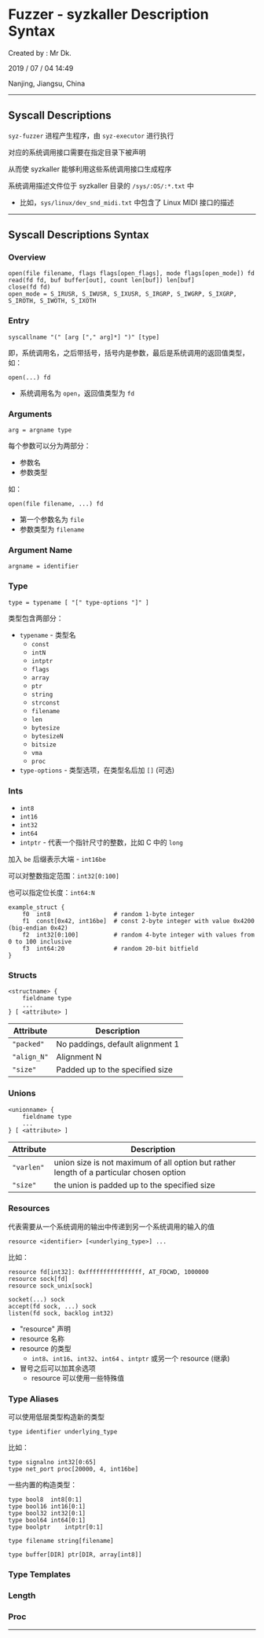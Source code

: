 # Fuzzer - syzkaller Description Syntax

Created by : Mr Dk.

2019 / 07 / 04 14:49

Nanjing, Jiangsu, China

---

## Syscall Descriptions

`syz-fuzzer` 进程产生程序，由 `syz-executor` 进行执行

对应的系统调用接口需要在指定目录下被声明

从而使 syzkaller 能够利用这些系统调用接口生成程序

系统调用描述文件位于 syzkaller 目录的 `/sys/:OS/:*.txt` 中

* 比如，`sys/linux/dev_snd_midi.txt` 中包含了 Linux MIDI 接口的描述

---

## Syscall Descriptions Syntax

### Overview

```
open(file filename, flags flags[open_flags], mode flags[open_mode]) fd
read(fd fd, buf buffer[out], count len[buf]) len[buf]
close(fd fd)
open_mode = S_IRUSR, S_IWUSR, S_IXUSR, S_IRGRP, S_IWGRP, S_IXGRP, S_IROTH, S_IWOTH, S_IXOTH
```

### Entry

```
syscallname "(" [arg ["," arg]*] ")" [type]
```

即，系统调用名，之后带括号，括号内是参数，最后是系统调用的返回值类型，如：

```
open(...) fd
```

* 系统调用名为 `open`，返回值类型为 `fd`

### Arguments

```
arg = argname type
```

每个参数可以分为两部分：

* 参数名
* 参数类型

如：

```
open(file filename, ...) fd
```

* 第一个参数名为 `file`
* 参数类型为 `filename`

### Argument Name

```
argname = identifier
```

### Type

```
type = typename [ "[" type-options "]" ]
```

类型包含两部分：

* `typename` - 类型名
  * `const`
  * `intN`
  * `intptr`
  * `flags`
  * `array`
  * `ptr`
  * `string`
  * `strconst`
  * `filename`
  * `len`
  * `bytesize`
  * `bytesizeN`
  * `bitsize`
  * `vma`
  * `proc`
* `type-options` - 类型选项，在类型名后加 `[]` (可选)

### Ints

* `int8`
* `int16`
* `int32`
* `int64`
* `intptr` - 代表一个指针尺寸的整数，比如 C 中的 `long`

加入 `be` 后缀表示大端 - `int16be`

可以对整数指定范围：`int32[0:100]`

也可以指定位长度：`int64:N`

```
example_struct {
    f0  int8                  # random 1-byte integer
    f1  const[0x42, int16be]  # const 2-byte integer with value 0x4200 (big-endian 0x42)
    f2  int32[0:100]          # random 4-byte integer with values from 0 to 100 inclusive
    f3  int64:20              # random 20-bit bitfield
}
```

### Structs

```
<structname> {
    fieldname type
    ...
} [ <attribute> ]
```

| Attribute   | Description                      |
| ----------- | -------------------------------- |
| `"packed"`  | No paddings, default alignment 1 |
| `"align_N"` | Alignment N                      |
| `"size"`    | Padded up to the specified size  |

### Unions

```
<unionname> {
    fieldname type
    ...
} [ <attribute> ]
```

| Attribute  | Description                                                  |
| ---------- | ------------------------------------------------------------ |
| `"varlen"` | union size is not maximum of all option but rather length of a particular chosen option |
| `"size"`   | the union is padded up to the specified size                 |

### Resources

代表需要从一个系统调用的输出中传递到另一个系统调用的输入的值

```
resource <identifier> [<underlying_type>] ...
```

比如：

```
resource fd[int32]: 0xffffffffffffffff, AT_FDCWD, 1000000
resource sock[fd]
resource sock_unix[sock]

socket(...) sock
accept(fd sock, ...) sock
listen(fd sock, backlog int32)
```

* "resource" 声明
* resource 名称
* resource 的类型
  * `int8`、`int16`、`int32`、`int64` 、`intptr` 或另一个 resource (继承)
* 冒号之后可以加其余选项
  * resource 可以使用一些特殊值

### Type Aliases

可以使用低层类型构造新的类型

```
type identifier underlying_type
```

比如：

```
type signalno int32[0:65]
type net_port proc[20000, 4, int16be]
```

一些内置的构造类型：

```
type bool8	int8[0:1]
type bool16	int16[0:1]
type bool32	int32[0:1]
type bool64	int64[0:1]
type boolptr	intptr[0:1]

type filename string[filename]

type buffer[DIR] ptr[DIR, array[int8]]
```

### Type Templates

### Length

### Proc

---

